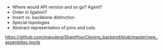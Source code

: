 * Where would API version and so go? Agent?
* Order in ligation?
* Insert vs. backbone distinction
* Special topologies
* Abstract representation of joins and cuts.


https://github.com/manulera/ShareYourCloning_backend/blob/master/new_assemblies.ipynb